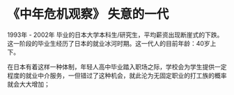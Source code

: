 # 《中年危机观察》 失意的一代

1993年 - 2002年 毕业的日本大学本科生/研究生，平均薪资出现断崖式的下跌。这一阶段的毕业生经历了日本的就业冰河时期。这一代人的目前年龄：40岁上下。


在日本有着这样一种体制，年轻人高中毕业踏入职场之际，学校会为学生提供一定程度的就业中介服务，一但错过了这种机会，就此沦为无固定职业的打工族的概率就会大大增加；
